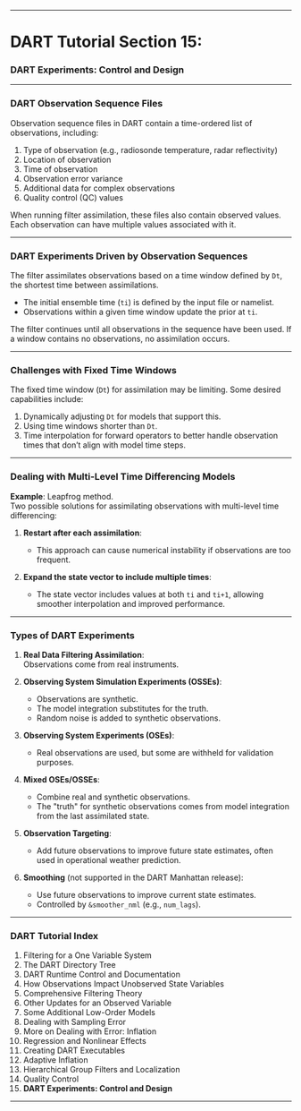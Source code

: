 
---

# DART Tutorial Section 15:  
### DART Experiments: Control and Design  

---

### DART Observation Sequence Files

Observation sequence files in DART contain a time-ordered list of observations, including:

1. Type of observation (e.g., radiosonde temperature, radar reflectivity)
2. Location of observation
3. Time of observation
4. Observation error variance
5. Additional data for complex observations
6. Quality control (QC) values

When running filter assimilation, these files also contain observed values. Each observation can have multiple values associated with it.

---

### DART Experiments Driven by Observation Sequences

The filter assimilates observations based on a time window defined by `Dt`, the shortest time between assimilations.  
- The initial ensemble time (`ti`) is defined by the input file or namelist.
- Observations within a given time window update the prior at `ti`.
  
The filter continues until all observations in the sequence have been used. If a window contains no observations, no assimilation occurs.

---

### Challenges with Fixed Time Windows

The fixed time window (`Dt`) for assimilation may be limiting. Some desired capabilities include:

1. Dynamically adjusting `Dt` for models that support this.
2. Using time windows shorter than `Dt`.
3. Time interpolation for forward operators to better handle observation times that don’t align with model time steps.

---

### Dealing with Multi-Level Time Differencing Models

**Example**: Leapfrog method.  
Two possible solutions for assimilating observations with multi-level time differencing:

1. **Restart after each assimilation**:  
   - This approach can cause numerical instability if observations are too frequent.

2. **Expand the state vector to include multiple times**:  
   - The state vector includes values at both `ti` and `ti+1`, allowing smoother interpolation and improved performance.

---

### Types of DART Experiments

1. **Real Data Filtering Assimilation**:  
   Observations come from real instruments.

2. **Observing System Simulation Experiments (OSSEs)**:  
   - Observations are synthetic.
   - The model integration substitutes for the truth.
   - Random noise is added to synthetic observations.

3. **Observing System Experiments (OSEs)**:  
   - Real observations are used, but some are withheld for validation purposes.

4. **Mixed OSEs/OSSEs**:  
   - Combine real and synthetic observations.
   - The "truth" for synthetic observations comes from model integration from the last assimilated state.

5. **Observation Targeting**:  
   - Add future observations to improve future state estimates, often used in operational weather prediction.

6. **Smoothing** (not supported in the DART Manhattan release):  
   - Use future observations to improve current state estimates.
   - Controlled by `&smoother_nml` (e.g., `num_lags`).

---

### DART Tutorial Index

1. Filtering for a One Variable System
2. The DART Directory Tree
3. DART Runtime Control and Documentation
4. How Observations Impact Unobserved State Variables
5. Comprehensive Filtering Theory
6. Other Updates for an Observed Variable
7. Some Additional Low-Order Models
8. Dealing with Sampling Error
9. More on Dealing with Error: Inflation
10. Regression and Nonlinear Effects
11. Creating DART Executables
12. Adaptive Inflation
13. Hierarchical Group Filters and Localization
14. Quality Control
15. **DART Experiments: Control and Design**

---

